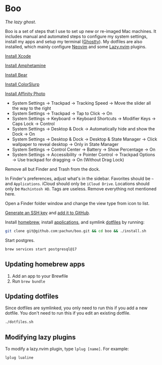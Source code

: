 # Boo

_The lazy ghost_.

Boo is a set of steps that I use to set up new or re-imaged Mac machines. It includes manual and automated steps to configure my system settings, install my apps and setup my terminal ([Ghostty](https://ghostty.org)). My dotfiles are also installed, which mainly configure [Neovim](https://neovim.io) and some [Lazy.nvim](https://lazy.folke.io/) plugins.

[Install Xcode](https://apps.apple.com/us/app/xcode/id497799835)

[Install Amphetamine](https://apps.apple.com/us/app/amphetamine/id937984704)

[Install Bear](https://apps.apple.com/us/app/bear-markdown-notes/id1091189122)

[Install ColorSlurp](https://apps.apple.com/us/app/colorslurp/id1287239339)

[Install Affinity Photo](https://apps.apple.com/us/app/affinity-photo-2-image-editor/id1616822987)

- System Settings → Trackpad → Tracking Speed → Move the slider all the way to the right
- System Settings → Trackpad → Tap to Click → On
- System Settings → Keyboard → Keyboard Shortcuts → Modifier Keys → Caps Lock → Control
- System Settings → Desktop & Dock → Automatically hide and show the Dock → On
- System Settings → Desktop & Dock → Desktop & State Manager → Click wallpaper to reveal desktop → Only in State Manager
- System Settings → Control Center → Battery → Show Percentage → On
- System Settings → Accessibility → Pointer Control → Trackpad Options → Use trackpad for dragging → On (Without Drag Lock)

Remove all but Finder and Trash from the dock.

In Finder's preferences, adjust what's in the sidebar. Favorites should be `~` and `Applications`. iCloud should only be `iCloud Drive`. Locations should only be `Machintosh HD`. Tags are useless. Remove everything not mentioned here.

Open a Finder folder window and change the view type from icon to list.

[Generate an SSH key](https://docs.github.com/en/authentication/connecting-to-github-with-ssh/generating-a-new-ssh-key-and-adding-it-to-the-ssh-agent) and [add it to GitHub](https://docs.github.com/en/authentication/connecting-to-github-with-ssh/adding-a-new-ssh-key-to-your-github-account).

Install [homebrew](https://brew.sh/), install [applications](https://github.com/pachun/boo/blob/main/Brewfile), and symlink [dotfiles](https://github.com/pachun/boo/blob/main/dotfiles) by running:

```sh
git clone git@github.com:pachun/boo.git && cd boo && ./install.sh
```

Start postgres.

```sh
brew services start postgresql@17
```

## Updating homebrew apps

1. Add an app to your Brewfile
1. Run `brew bundle`

## Updating dotfiles

Since dotfiles are symlinked, you only need to run this if you add a new dotfile. You don't need to run this if you edit an existing dotfile.

```sh
./dotfiles.sh
```

## Modifying lazy plugins

To modify a lazy.nvim plugin, type `lplug [name]`. For example:

```sh
lplug lualine
```
